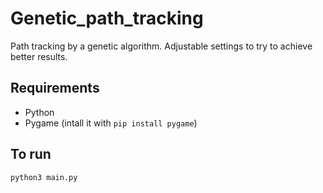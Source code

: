 # Genetic_path_tracking
Path tracking by a genetic algorithm. Adjustable settings to try to achieve better results.

## Requirements
* Python
* Pygame (intall it with ```pip install pygame```)

## To run

```python3 main.py```

